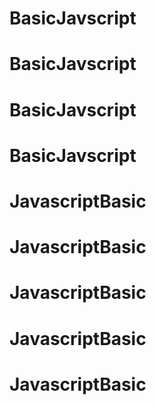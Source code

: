 # BasicJavscript
# BasicJavscript
# BasicJavscript
# BasicJavscript
# JavascriptBasic
# JavascriptBasic
# JavascriptBasic
# JavascriptBasic
# JavascriptBasic
